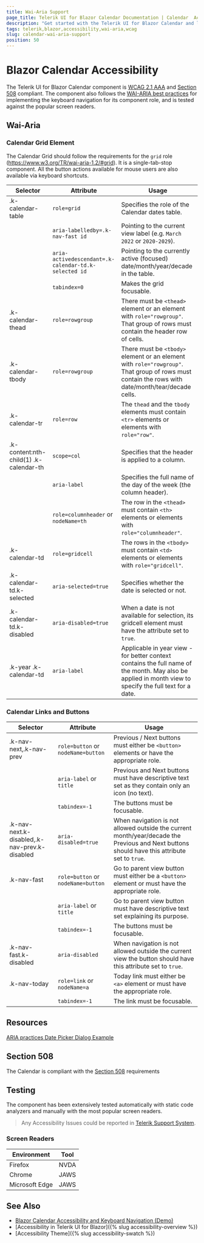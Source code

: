 ```yaml
---
title: Wai-Aria Support
page_title: Telerik UI for Blazor Calendar Documentation | Calendar  Accessibility
description: "Get started with the Telerik UI for Blazor Calendar and learn about its accessibility support for WAI-ARIA, Section 508, and WCAG 2.1."
tags: telerik,blazor,accessibility,wai-aria,wcag
slug: calendar-wai-aria-support 
position: 50 
---
```


# Blazor Calendar Accessibility



The Telerik UI for Blazor Calendar component is [WCAG 2.1 AAA](https://www.w3.org/TR/WCAG21/) and [Section 508](http://www.section508.gov/) compliant. The component also follows the [WAI-ARIA best practices](https://www.w3.org/WAI/ARIA/apg/) for implementing the keyboard navigation for its component role, and is tested against the popular screen readers.

## Wai-Aria

### Calendar Grid Element


The Calendar Grid should follow the requirements for the `grid` role (https://www.w3.org/TR/wai-aria-1.2/#grid). It is a single-tab-stop component. All the button actions available for mouse users are also available via keyboard shortcuts.

| Selector | Attribute | Usage |
| -------- | --------- | ----- |
| .k-calendar-table | `role=grid` | Specifies the role of the Calendar dates table. |
|  | `aria-labelledby=.k-nav-fast id` | Pointing to the current view label (e.g. `March 2022` or `2020-2029`). |
|  | `aria-activedescendant=.k-calendar-td.k-selected id` | Pointing to the currently active (focused) date/month/year/decade in the table. |
|  | `tabindex=0` | Makes the grid focusable. |
| .k-calendar-thead | `role=rowgroup` | There must be `<thead>` element or an element with `role="rowgroup"`. That group of rows must contain the header row of cells. |
| .k-calendar-tbody | `role=rowgroup` | There must be `<tbody>` element or an element with `role="rowgroup"`. That group of rows must contain the rows with date/month/tear/decade cells. |
| .k-calendar-tr | `role=row` | The `thead` and the `tbody` elements must contain `<tr>` elements or elements with `role="row"`. |
| .k-content:nth-child(1) .k-calendar-th | `scope=col` | Specifies that the header is applied to a column. |
|  | `aria-label` | Specifies the full name of the day of the week (the column header). |
|  | `role=columnheader` or `nodeName=th` | The row in the `<thead>` must contain `<th>` elements or elements with `role="columnheader"`. |
| .k-calendar-td | `role=gridcell` | The rows in the `<tbody>` must contain `<td>` elements or elements with `role="gridcell"`. |
| .k-calendar-td.k-selected | `aria-selected=true` | Specifies whether the date is selected or not. |
| .k-calendar-td.k-disabled | `aria-disabled=true` | When a date is not available for selection, its gridcell element must have the attribute set to `true`. |
| .k-year .k-calendar-td | `aria-label` | Applicable in year view - for better context contains the full name of the month. May also be applied in month view to specify the full text for a date. |

### Calendar Links and Buttons

| Selector | Attribute | Usage |
| -------- | --------- | ----- |
| .k-nav-next,.k-nav-prev | `role=button` or `nodeName=button` | Previous / Next buttons must either be `<button>` elements or have the appropriate role. |
|  | `aria-label` or `title` | Previous and Next buttons must have descriptive text set as they contain only an icon (no text). |
|  | `tabindex=-1` | The buttons must be focusable. |
| .k-nav-next.k-disabled,.k-nav-prev.k-disabled | `aria-disabled=true` | When navigation is not allowed outside the current month/year/decade the Previous and Next buttons should have this attribute set to `true`. |
| .k-nav-fast | `role=button` or `nodeName=button` | Go to parent view button must either be a `<button>` element or must have the appropriate role. |
|  | `aria-label` or `title` | Go to parent view button must have descriptive text set explaining its purpose. |
|  | `tabindex=-1` | The buttons must be focusable. |
| .k-nav-fast.k-disabled | `aria-disabled` | When navigation is not allowed outside the current view the button should have this attribute set to `true`. |
| .k-nav-today | `role=link` or `nodeName=a` | Today link must either be `<a>` element or must have the appropriate role. |
|  | `tabindex=-1` | The link must be focusable. |

## Resources

[ARIA practices Date Picker Dialog Example](https://www.w3.org/WAI/ARIA/apg/example-index/dialog-modal/datepicker-dialog.html)

## Section 508


The Calendar is compliant with the [Section 508](http://www.section508.gov/) requirements

## Testing


The component has been extensively tested automatically with static code analyzers and manually with the most popular screen readers.

> Any Accessibility Issues could be reported in [Telerik Support System](https://www.telerik.com/account/support-center).

### Screen Readers

| Environment | Tool |
| ----------- | ---- |
| Firefox | NVDA |
| Chrome | JAWS |
| Microsoft Edge | JAWS |



## See Also

* [Blazor Calendar Accessibility and Keyboard Navigation (Demo)](https://demos.telerik.com/blazor-ui/calendar/keyboard-navigation)
* [Accessibility in Telerik UI for Blazor]({% slug accessibility-overview %})
* [Accessibility Theme]({% slug accessibility-swatch %})